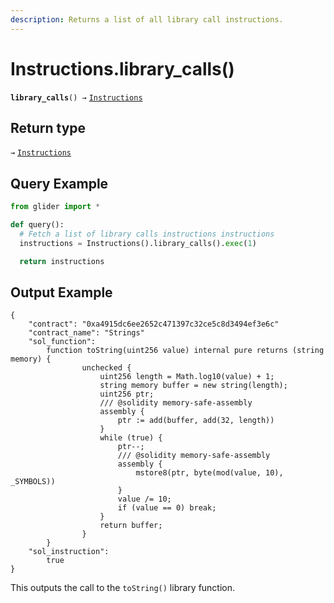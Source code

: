 ```yaml
---
description: Returns a list of all library call instructions.
---
```


# Instructions.library\_calls()

**`library_calls`**`() →` [`Instructions`](./)

## Return type

`→` [`Instructions`](./)

## Query Example

```python
from glider import *

def query():
  # Fetch a list of library calls instructions instructions
  instructions = Instructions().library_calls().exec(1)

  return instructions
```

## Output Example

```solidity
{
    "contract": "0xa4915dc6ee2652c471397c32ce5c8d3494ef3e6c"
    "contract_name": "Strings"
    "sol_function":
        function toString(uint256 value) internal pure returns (string memory) {
                unchecked {
                    uint256 length = Math.log10(value) + 1;
                    string memory buffer = new string(length);
                    uint256 ptr;
                    /// @solidity memory-safe-assembly
                    assembly {
                        ptr := add(buffer, add(32, length))
                    }
                    while (true) {
                        ptr--;
                        /// @solidity memory-safe-assembly
                        assembly {
                            mstore8(ptr, byte(mod(value, 10), _SYMBOLS))
                        }
                        value /= 10;
                        if (value == 0) break;
                    }
                    return buffer;
                }
        }
    "sol_instruction":
        true
}
```

This outputs the call to the `toString()` library function.
